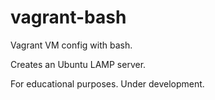 vagrant-bash
==============

Vagrant VM config with bash.

Creates an Ubuntu LAMP server.

For educational purposes. Under development.
